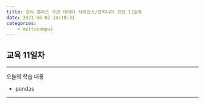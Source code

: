 ```yaml
---
title: 멀티 캠퍼스 주관 데이터 사이언스/엔지니어 과정 11일차
date: 2021-06-02 14:10:31
categories:
    - multicampus
---
```

## 교육 11일차
___
오늘의 학습 내용
- pandas
___
